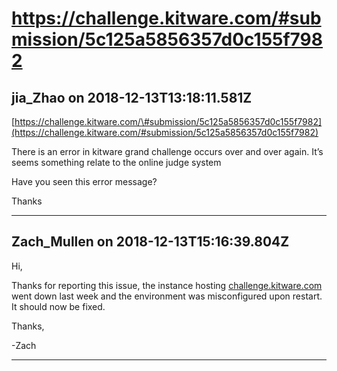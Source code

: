 # https://challenge.kitware.com/#submission/5c125a5856357d0c155f7982

## jia_Zhao on 2018-12-13T13:18:11.581Z

[https://challenge.kitware.com/\#submission/5c125a5856357d0c155f7982](https://challenge.kitware.com/#submission/5c125a5856357d0c155f7982)


There is an error in kitware grand challenge occurs over and over again. It’s seems something relate to the online judge system


Have you seen this error message?


Thanks


---

## Zach_Mullen on 2018-12-13T15:16:39.804Z

Hi,


Thanks for reporting this issue, the instance hosting [challenge.kitware.com](http://challenge.kitware.com) went down last week and the environment was misconfigured upon restart. It should now be fixed.


Thanks,


\-Zach


---

